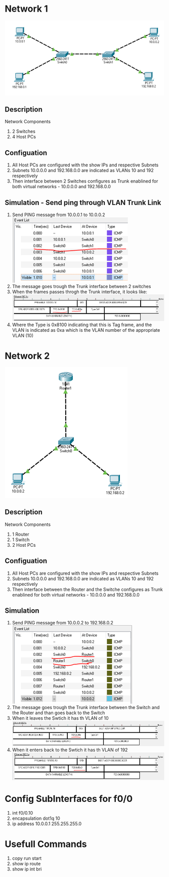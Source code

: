 # Network 1
![](network_1.PNG)</br>

## Description
Network Components</br>
1. 2 Switches</br>
2. 4 Host PCs</br>

## Configuation
1. All Host PCs are configured with the show IPs and respective Subnets</br>
2. Subnets 10.0.0.0 and 192.168.0.0 are indicated as VLANs 10 and 192 respectively
3. Then interface between 2 Switches configures as Trunk enablined for both virtual networks - 10.0.0.0 and 192.168.0.0</br>

## Simulation - Send ping through VLAN Trunk Link
1. Send PING message from 10.0.0.1 to 10.0.0.2</br>
![](simulation_1_1.PNG)</br>
2. The message goes trough the Trunk interface between 2 switches</br>
3. When the frames passes throgh the Trunk interface, it looks like:
![](simulation_1_2.PNG)</br>
3. Where the Type is 0x8100 indicating that this is Tag frame, and the VLAN is indicated as 0xa which is the VLAN number of the appropriate VLAN (10)

# Network 2
![](network_2.PNG)</br>

## Description
Network Components</br>
1. 1 Router</br>
2. 1 Switch</br>
3. 2 Host PCs</br>

## Configuation
1. All Host PCs are configured with the show IPs and respective Subnets</br>
2. Subnets 10.0.0.0 and 192.168.0.0 are indicated as VLANs 10 and 192 respectively
3. Then interface between the Router and the Switche configures as Trunk enablined for both virtual networks - 10.0.0.0 and 192.168.0.0</br>

## Simulation
1. Send PING message from 10.0.0.2 to 192.168.0.2</br>
![](simulation_2_1.PNG)</br>
2. The message goes trough the Trunk interface between the Switch and the Router and than goes back to the Switch</br>
3. When it leaves the Swtich it has th VLAN of 10</br>
![](simulation_2_2.PNG)</br>
3. When it enters back to the Swtich it has th VLAN of 192</br>
![](simulation_2_3.PNG)</br>

# Config SubInterfaces for f0/0
1. int f0/0.10</br>
2. encapsulation dot1q 10</br>
3. ip address 10.0.0.1 255.255.255.0</br>

# Usefull Commands
1. copy run start</br>
2. show ip route</br>
3. show ip int bri</br>
